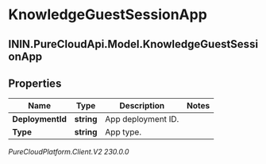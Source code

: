 # KnowledgeGuestSessionApp

## ININ.PureCloudApi.Model.KnowledgeGuestSessionApp

## Properties

|Name | Type | Description | Notes|
|------------ | ------------- | ------------- | -------------|
| **DeploymentId** | **string** | App deployment ID. | |
| **Type** | **string** | App type. | |



_PureCloudPlatform.Client.V2 230.0.0_
